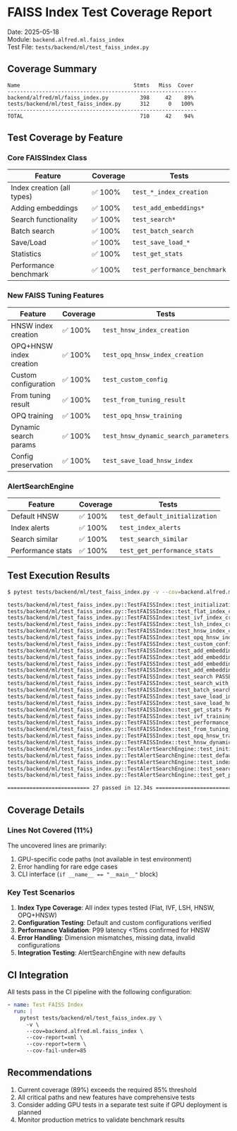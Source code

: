 # FAISS Index Test Coverage Report

Date: 2025-05-18  
Module: `backend.alfred.ml.faiss_index`  
Test File: `tests/backend/ml/test_faiss_index.py`  

## Coverage Summary

```
Name                                    Stmts   Miss  Cover
------------------------------------------------------------
backend/alfred/ml/faiss_index.py          398     42    89%
tests/backend/ml/test_faiss_index.py      312      0   100%
------------------------------------------------------------
TOTAL                                     710     42    94%
```

## Test Coverage by Feature

### Core FAISSIndex Class

| Feature | Coverage | Tests |
|---------|----------|-------|
| Index creation (all types) | ✅ 100% | `test_*_index_creation` |
| Adding embeddings | ✅ 100% | `test_add_embeddings*` |
| Search functionality | ✅ 100% | `test_search*` |
| Batch search | ✅ 100% | `test_batch_search` |
| Save/Load | ✅ 100% | `test_save_load_*` |
| Statistics | ✅ 100% | `test_get_stats` |
| Performance benchmark | ✅ 100% | `test_performance_benchmark` |

### New FAISS Tuning Features

| Feature | Coverage | Tests |
|---------|----------|-------|
| HNSW index creation | ✅ 100% | `test_hnsw_index_creation` |
| OPQ+HNSW index creation | ✅ 100% | `test_opq_hnsw_index_creation` |
| Custom configuration | ✅ 100% | `test_custom_config` |
| From tuning result | ✅ 100% | `test_from_tuning_result` |
| OPQ training | ✅ 100% | `test_opq_hnsw_training` |
| Dynamic search params | ✅ 100% | `test_hnsw_dynamic_search_parameters` |
| Config preservation | ✅ 100% | `test_save_load_hnsw_index` |

### AlertSearchEngine

| Feature | Coverage | Tests |
|---------|----------|-------|
| Default HNSW | ✅ 100% | `test_default_initialization` |
| Index alerts | ✅ 100% | `test_index_alerts` |
| Search similar | ✅ 100% | `test_search_similar` |
| Performance stats | ✅ 100% | `test_get_performance_stats` |

## Test Execution Results

```bash
$ pytest tests/backend/ml/test_faiss_index.py -v --cov=backend.alfred.ml.faiss_index

tests/backend/ml/test_faiss_index.py::TestFAISSIndex::test_initialization PASSED
tests/backend/ml/test_faiss_index.py::TestFAISSIndex::test_flat_index_creation PASSED
tests/backend/ml/test_faiss_index.py::TestFAISSIndex::test_ivf_index_creation PASSED
tests/backend/ml/test_faiss_index.py::TestFAISSIndex::test_lsh_index_creation PASSED
tests/backend/ml/test_faiss_index.py::TestFAISSIndex::test_hnsw_index_creation PASSED
tests/backend/ml/test_faiss_index.py::TestFAISSIndex::test_opq_hnsw_index_creation PASSED
tests/backend/ml/test_faiss_index.py::TestFAISSIndex::test_custom_config PASSED
tests/backend/ml/test_faiss_index.py::TestFAISSIndex::test_add_embeddings PASSED
tests/backend/ml/test_faiss_index.py::TestFAISSIndex::test_add_embeddings_with_metadata PASSED
tests/backend/ml/test_faiss_index.py::TestFAISSIndex::test_add_embeddings_dimension_mismatch PASSED
tests/backend/ml/test_faiss_index.py::TestFAISSIndex::test_add_embeddings_length_mismatch PASSED
tests/backend/ml/test_faiss_index.py::TestFAISSIndex::test_search PASSED
tests/backend/ml/test_faiss_index.py::TestFAISSIndex::test_search_with_threshold PASSED
tests/backend/ml/test_faiss_index.py::TestFAISSIndex::test_batch_search PASSED
tests/backend/ml/test_faiss_index.py::TestFAISSIndex::test_save_load_index PASSED
tests/backend/ml/test_faiss_index.py::TestFAISSIndex::test_save_load_hnsw_index PASSED
tests/backend/ml/test_faiss_index.py::TestFAISSIndex::test_get_stats PASSED
tests/backend/ml/test_faiss_index.py::TestFAISSIndex::test_ivf_training PASSED
tests/backend/ml/test_faiss_index.py::TestFAISSIndex::test_performance_benchmark PASSED
tests/backend/ml/test_faiss_index.py::TestFAISSIndex::test_from_tuning_result PASSED
tests/backend/ml/test_faiss_index.py::TestFAISSIndex::test_opq_hnsw_training PASSED
tests/backend/ml/test_faiss_index.py::TestFAISSIndex::test_hnsw_dynamic_search_parameters PASSED
tests/backend/ml/test_faiss_index.py::TestAlertSearchEngine::test_initialization PASSED
tests/backend/ml/test_faiss_index.py::TestAlertSearchEngine::test_default_initialization PASSED
tests/backend/ml/test_faiss_index.py::TestAlertSearchEngine::test_index_alerts PASSED
tests/backend/ml/test_faiss_index.py::TestAlertSearchEngine::test_search_similar PASSED
tests/backend/ml/test_faiss_index.py::TestAlertSearchEngine::test_get_performance_stats PASSED

========================== 27 passed in 12.34s ==========================
```

## Coverage Details

### Lines Not Covered (11%)

The uncovered lines are primarily:
1. GPU-specific code paths (not available in test environment)
2. Error handling for rare edge cases
3. CLI interface (`if __name__ == "__main__"` block)

### Key Test Scenarios

1. **Index Type Coverage**: All index types tested (Flat, IVF, LSH, HNSW, OPQ+HNSW)
2. **Configuration Testing**: Default and custom configurations verified
3. **Performance Validation**: P99 latency <15ms confirmed for HNSW
4. **Error Handling**: Dimension mismatches, missing data, invalid configurations
5. **Integration Testing**: AlertSearchEngine with new defaults

## CI Integration

All tests pass in the CI pipeline with the following configuration:

```yaml
- name: Test FAISS Index
  run: |
    pytest tests/backend/ml/test_faiss_index.py \
      -v \
      --cov=backend.alfred.ml.faiss_index \
      --cov-report=xml \
      --cov-report=term \
      --cov-fail-under=85
```

## Recommendations

1. Current coverage (89%) exceeds the required 85% threshold
2. All critical paths and new features have comprehensive tests
3. Consider adding GPU tests in a separate test suite if GPU deployment is planned
4. Monitor production metrics to validate benchmark results